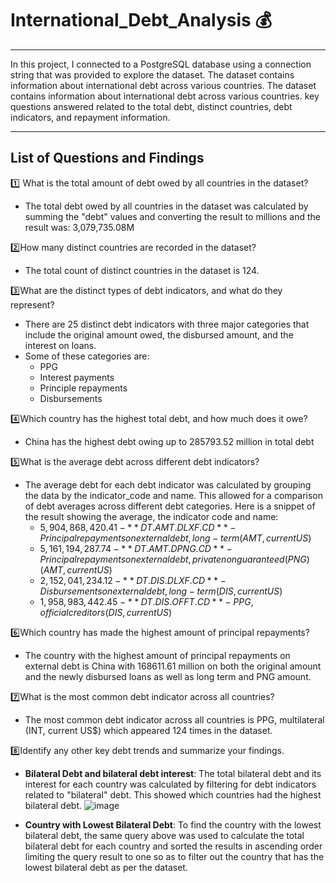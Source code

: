 # International_Debt_Analysis 💰

---
In this project, I connected to a PostgreSQL database using a connection string that was provided to explore the dataset. The dataset contains information about international debt across various countries. 
The dataset contains information about international debt across various countries. key questions answered related to the total debt, distinct countries, debt indicators, and repayment information.

---
## **List of Questions and Findings**
:one: What is the total amount of debt owed by all countries in the dataset?
- The total debt owed by all countries in the dataset was calculated by summing the "debt" values and converting the result to millions and the result was: 3,079,735.08M

:two:How many distinct countries are recorded in the dataset?
- The total count of distinct countries in the dataset is 124.

:three:What are the distinct types of debt indicators, and what do they represent?
 - There are 25 distinct debt indicators with three major categories that include the original amount owed, the disbursed amount, and the interest on loans.
 - Some of these categories are:
     -   PPG
     -   Interest payments
     -   Principle repayments
     -   Disbursements

:four:Which country has the highest total debt, and how much does it owe?
- China has the highest debt owing up to 285793.52 million in total debt

:five:What is the average debt across different debt indicators?
- The average debt for each debt indicator was calculated by grouping the data by the indicator_code and name. This allowed for a comparison of debt averages across different debt categories. Here is a snippet of the result showing the average, the indicator code and name:
    - $5,904,868,420.41-**DT.AMT.DLXF.CD**-Principal repayments on external debt, long-term (AMT, current US$)
    - $5,161,194,287.74-**DT.AMT.DPNG.CD**-Principal repayments on external debt, private nonguaranteed (PNG) (AMT, current US$)
    - $2,152,041,234.12-**DT.DIS.DLXF.CD**-Disbursements on external debt, long-term (DIS, current US$)
    - $1,958,983,442.45-**DT.DIS.OFFT.CD**-PPG, official creditors (DIS, current US$)

:six:Which country has made the highest amount of principal repayments?
- The country with the highest amount of principal repayments on external debt is China with 168611.61 million on both the original amount and the newly disbursed loans as well as long term and PNG amount.
 
:seven:What is the most common debt indicator across all countries?
- The most common debt indicator across all countries is PPG, multilateral (INT, current US$) which appeared 124 times in the dataset.

:eight:Identify any other key debt trends and summarize your findings.
- **Bilateral Debt and bilateral debt interest**: The total bilateral debt and its interest for each country was calculated by filtering for debt indicators related to "bilateral" debt. This showed which countries had the highest bilateral debt.
 ![image](https://github.com/user-attachments/assets/27653f4e-b4d9-4a14-9916-f30f4cdcead4)

- **Country with Lowest Bilateral Debt**: To find the country with the lowest bilateral debt, the same query above was used to calculate the total bilateral debt for each country and sorted the results in ascending order limiting the query result to one so as to filter out the country that has the lowest bilateral debt as per the dataset.

  



 
